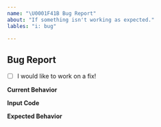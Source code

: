 ```yaml
---
name: "\U0001F41B Bug Report"
about: "If something isn't working as expected."
lables: "i: bug"

---
```


## Bug Report

<!-- If you would like to implement a PR, we are more than happy to help you through the process! -->
- [ ] I would like to work on a fix!

**Current Behavior**
<!-- A clear and concise description of the behavior. -->

**Input Code**

**Expected Behavior**
<!-- A clear and concise description of what you expected to happen (preferrably with code!) -->
